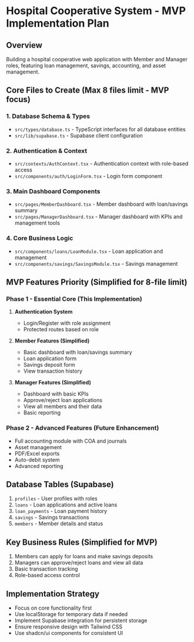 # Hospital Cooperative System - MVP Implementation Plan

## Overview
Building a hospital cooperative web application with Member and Manager roles, featuring loan management, savings, accounting, and asset management.

## Core Files to Create (Max 8 files limit - MVP focus)

### 1. Database Schema & Types
- `src/types/database.ts` - TypeScript interfaces for all database entities
- `src/lib/supabase.ts` - Supabase client configuration

### 2. Authentication & Context
- `src/contexts/AuthContext.tsx` - Authentication context with role-based access
- `src/components/auth/LoginForm.tsx` - Login form component

### 3. Main Dashboard Components
- `src/pages/MemberDashboard.tsx` - Member dashboard with loan/savings summary
- `src/pages/ManagerDashboard.tsx` - Manager dashboard with KPIs and management tools

### 4. Core Business Logic
- `src/components/loans/LoanModule.tsx` - Loan application and management
- `src/components/savings/SavingsModule.tsx` - Savings management

## MVP Features Priority (Simplified for 8-file limit)

### Phase 1 - Essential Core (This Implementation)
1. **Authentication System**
   - Login/Register with role assignment
   - Protected routes based on role

2. **Member Features (Simplified)**
   - Basic dashboard with loan/savings summary
   - Loan application form
   - Savings deposit form
   - View transaction history

3. **Manager Features (Simplified)**
   - Dashboard with basic KPIs
   - Approve/reject loan applications
   - View all members and their data
   - Basic reporting

### Phase 2 - Advanced Features (Future Enhancement)
- Full accounting module with COA and journals
- Asset management
- PDF/Excel exports
- Auto-debit system
- Advanced reporting

## Database Tables (Supabase)
1. `profiles` - User profiles with roles
2. `loans` - Loan applications and active loans
3. `loan_payments` - Loan payment history
4. `savings` - Savings transactions
5. `members` - Member details and status

## Key Business Rules (Simplified for MVP)
1. Members can apply for loans and make savings deposits
2. Managers can approve/reject loans and view all data
3. Basic transaction tracking
4. Role-based access control

## Implementation Strategy
- Focus on core functionality first
- Use localStorage for temporary data if needed
- Implement Supabase integration for persistent storage
- Ensure responsive design with Tailwind CSS
- Use shadcn/ui components for consistent UI
